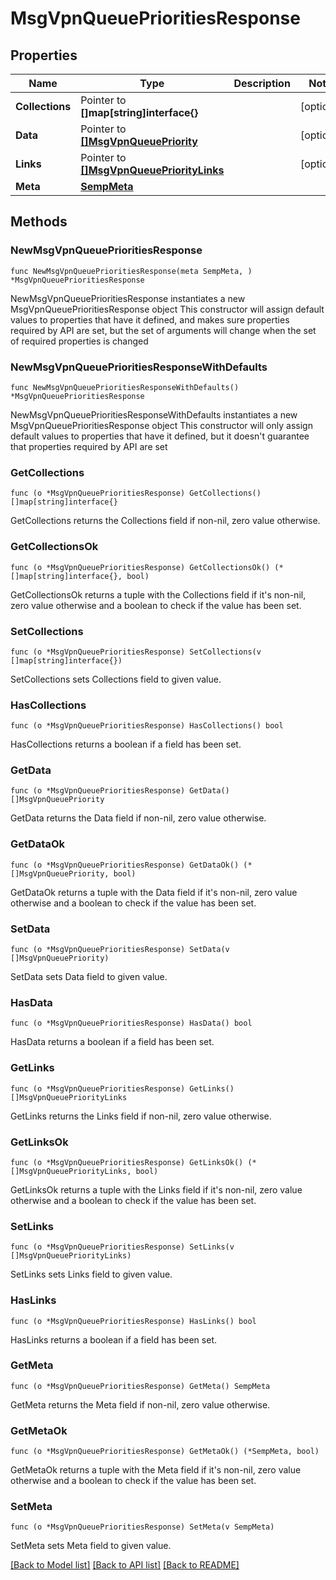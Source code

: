 # MsgVpnQueuePrioritiesResponse

## Properties

Name | Type | Description | Notes
------------ | ------------- | ------------- | -------------
**Collections** | Pointer to **[]map[string]interface{}** |  | [optional] 
**Data** | Pointer to [**[]MsgVpnQueuePriority**](MsgVpnQueuePriority.md) |  | [optional] 
**Links** | Pointer to [**[]MsgVpnQueuePriorityLinks**](MsgVpnQueuePriorityLinks.md) |  | [optional] 
**Meta** | [**SempMeta**](SempMeta.md) |  | 

## Methods

### NewMsgVpnQueuePrioritiesResponse

`func NewMsgVpnQueuePrioritiesResponse(meta SempMeta, ) *MsgVpnQueuePrioritiesResponse`

NewMsgVpnQueuePrioritiesResponse instantiates a new MsgVpnQueuePrioritiesResponse object
This constructor will assign default values to properties that have it defined,
and makes sure properties required by API are set, but the set of arguments
will change when the set of required properties is changed

### NewMsgVpnQueuePrioritiesResponseWithDefaults

`func NewMsgVpnQueuePrioritiesResponseWithDefaults() *MsgVpnQueuePrioritiesResponse`

NewMsgVpnQueuePrioritiesResponseWithDefaults instantiates a new MsgVpnQueuePrioritiesResponse object
This constructor will only assign default values to properties that have it defined,
but it doesn't guarantee that properties required by API are set

### GetCollections

`func (o *MsgVpnQueuePrioritiesResponse) GetCollections() []map[string]interface{}`

GetCollections returns the Collections field if non-nil, zero value otherwise.

### GetCollectionsOk

`func (o *MsgVpnQueuePrioritiesResponse) GetCollectionsOk() (*[]map[string]interface{}, bool)`

GetCollectionsOk returns a tuple with the Collections field if it's non-nil, zero value otherwise
and a boolean to check if the value has been set.

### SetCollections

`func (o *MsgVpnQueuePrioritiesResponse) SetCollections(v []map[string]interface{})`

SetCollections sets Collections field to given value.

### HasCollections

`func (o *MsgVpnQueuePrioritiesResponse) HasCollections() bool`

HasCollections returns a boolean if a field has been set.

### GetData

`func (o *MsgVpnQueuePrioritiesResponse) GetData() []MsgVpnQueuePriority`

GetData returns the Data field if non-nil, zero value otherwise.

### GetDataOk

`func (o *MsgVpnQueuePrioritiesResponse) GetDataOk() (*[]MsgVpnQueuePriority, bool)`

GetDataOk returns a tuple with the Data field if it's non-nil, zero value otherwise
and a boolean to check if the value has been set.

### SetData

`func (o *MsgVpnQueuePrioritiesResponse) SetData(v []MsgVpnQueuePriority)`

SetData sets Data field to given value.

### HasData

`func (o *MsgVpnQueuePrioritiesResponse) HasData() bool`

HasData returns a boolean if a field has been set.

### GetLinks

`func (o *MsgVpnQueuePrioritiesResponse) GetLinks() []MsgVpnQueuePriorityLinks`

GetLinks returns the Links field if non-nil, zero value otherwise.

### GetLinksOk

`func (o *MsgVpnQueuePrioritiesResponse) GetLinksOk() (*[]MsgVpnQueuePriorityLinks, bool)`

GetLinksOk returns a tuple with the Links field if it's non-nil, zero value otherwise
and a boolean to check if the value has been set.

### SetLinks

`func (o *MsgVpnQueuePrioritiesResponse) SetLinks(v []MsgVpnQueuePriorityLinks)`

SetLinks sets Links field to given value.

### HasLinks

`func (o *MsgVpnQueuePrioritiesResponse) HasLinks() bool`

HasLinks returns a boolean if a field has been set.

### GetMeta

`func (o *MsgVpnQueuePrioritiesResponse) GetMeta() SempMeta`

GetMeta returns the Meta field if non-nil, zero value otherwise.

### GetMetaOk

`func (o *MsgVpnQueuePrioritiesResponse) GetMetaOk() (*SempMeta, bool)`

GetMetaOk returns a tuple with the Meta field if it's non-nil, zero value otherwise
and a boolean to check if the value has been set.

### SetMeta

`func (o *MsgVpnQueuePrioritiesResponse) SetMeta(v SempMeta)`

SetMeta sets Meta field to given value.



[[Back to Model list]](../README.md#documentation-for-models) [[Back to API list]](../README.md#documentation-for-api-endpoints) [[Back to README]](../README.md)


